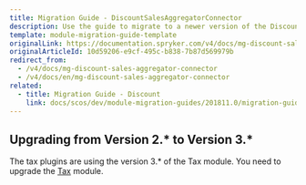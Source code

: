 ```yaml
---
title: Migration Guide - DiscountSalesAggregatorConnector
description: Use the guide to migrate to a newer version of the DiscountSalesAggregatorConnector module.
template: module-migration-guide-template
originalLink: https://documentation.spryker.com/v4/docs/mg-discount-sales-aggregator-connector
originalArticleId: 10d59206-e9cf-495c-b838-7b87d569979b
redirect_from:
  - /v4/docs/mg-discount-sales-aggregator-connector
  - /v4/docs/en/mg-discount-sales-aggregator-connector
related:
  - title: Migration Guide - Discount
    link: docs/scos/dev/module-migration-guides/201811.0/migration-guide-discount.html
---
```


## Upgrading from Version 2.* to Version 3.*
The tax plugins are using the version 3.* of the Tax module. You need to upgrade the [Tax](/docs/scos/dev/module-migration-guides/{{page.version}}/migration-guide-tax.html) module.
